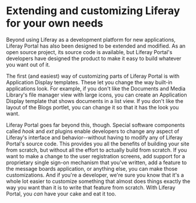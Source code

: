 # Extending and customizing Liferay for your own needs [](id=extending-and-customizing-liferay-for-your-own-needs)

Beyond using Liferay as a development platform for new applications, Liferay
Portal has also been designed to be extended and modified. As an open source
project, its source code is available, but Liferay Portal's developers have
designed the product to make it easy to build whatever you want out of it. 

The first (and easiest) way of customizing parts of Liferay Portal is with
Application Display templates. These let you change the way built-in
applications look. For example, if you don't like the Documents and Media
Library's file manager view with large icons, you can create an Application
Display template that shows documents in a list view. If you don't like the
layout of the Blogs portlet, you can change it so that it has the look you want. 

Liferay Portal goes far beyond this, though. Special software components called
*hook* and *ext* plugins enable developers to change any aspect of Liferay's
interface and behavior--without having to modify any of Liferay Portal's source
code. This provides you all the benefits of building your site from scratch, but
without all the effort to actually build from scratch. If you want to make a
change to the user registration screens, add support for a proprietary single
sign-on mechanism that you've written, add a feature to the message boards
application, or anything else, you can make those customizations. And if you're
a developer, we're sure you know that it's a whole lot easier to customize
something that almost does things exactly the way you want than it is to write
that feature from scratch. With Liferay Portal, you *can* have your cake and eat
it too. 
